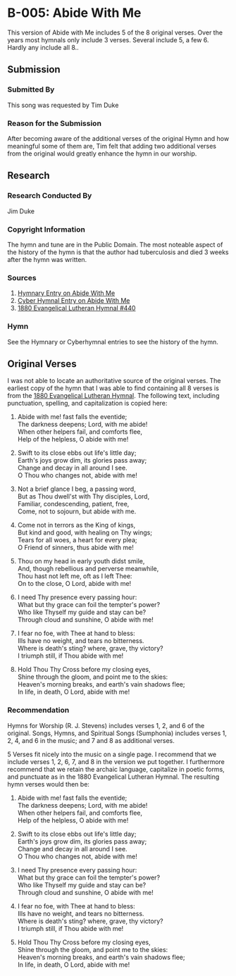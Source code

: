 # B-005: Abide With Me
This version of Abide with Me includes 5 of the 8 original verses.  Over the years most hymnals only include 3 verses.  Several include 5, a few 6.  Hardly any include all 8..

## Submission

### Submitted By

This song was requested by Tim Duke

### Reason for the Submission

After becoming aware of the additional verses of the original Hymn and how meaningful some of them are, Tim felt that adding two additional verses from the original would greatly enhance the hymn in our worship.

## Research

### Research Conducted By

Jim Duke

### Copyright Information

The hymn and tune are in the Public Domain.  The most noteable aspect of the history of the hymn is that the author had tuberculosis and died 3 weeks after the hymn was written.

### Sources

1. [Hymnary Entry on Abide With Me](http://www.hymnary.org/text/abide_with_me_fast_falls_the_eventide)
2. [Cyber Hymnal Entry on Abide With Me](http://www.cyberhymnal.org/htm/a/b/abidewme.htm)
3. [1880 Evangelical Lutheran Hymnal #440](Sources/AllVersesFrom1880Hymnal.pdf)

### Hymn

See the Hymnary or Cyberhymnal entries to see the history of the hymn.

## Original Verses

I was not able to locate an authoritative source of the original verses.  The earliest copy of the hymn that I was able to find containing all 8 verses is from the [1880 Evangelical Lutheran Hymnal](Sources/AllVersesFrom1880Hymnal.pdf).  The following text, including punctuation, spelling, and capitalization is copied here:

1. Abide with me! fast falls the eventide;  
   The darkness deepens; Lord, with me abide!  
   When other helpers fail, and comforts flee,  
   Help of the helpless, O abide with me!

2. Swift to its close ebbs out life's little day;   
   Earth's joys grow dim, its glories pass away;  
   Change and decay in all around I see.  
   O Thou who changes not, abide with me!

3. Not a brief glance I beg, a passing word,  
   But as Thou dwell'st with Thy disciples, Lord,  
   Familiar, condescending, patient, free,  
   Come, not to sojourn, but abide with me.

4. Come not in terrors as the King of kings,  
   But kind and good, with healing on Thy wings;  
   Tears for all woes, a heart for every plea;  
   O Friend of sinners, thus abide with me!

5. Thou on my head in early youth didst smile,  
   And, though rebellious and perverse meanwhile,  
   Thou hast not left me, oft as I left Thee:  
   On to the close, O Lord, abide with me! 

6. I need Thy presence every passing hour:  
   What but thy grace can foil the tempter's power?  
   Who like Thyself my guide and stay can be?  
   Through cloud and sunshine, O abide with me!

7. I fear no foe, with Thee at hand to bless:  
   Ills have no weight, and tears no bitterness.  
   Where is death's sting? where, grave, thy victory?  
   I triumph still, if Thou abide with me!

8. Hold Thou Thy Cross before my closing eyes,  
   Shine through the gloom, and point me to the skies:  
   Heaven's morning breaks, and earth's vain shadows flee;  
   In life, in death, O Lord, abide with me!

### Recommendation

Hymns for Worship (R. J. Stevens) includes verses 1, 2, and 6 of the original.  Songs, Hymns, and Spiritual Songs (Sumphonia) includes verses 1, 2, 4, and 6 in the music; and 7 and 8 as additional verses.

5 Verses fit nicely into the music on a single page.  I recommend that we include verses 1, 2, 6, 7, and 8 in the version we put together.  I furthermore recommend that we retain the archaic language, capitalize in poetic forms, and punctuate as in the 1880 Evangelical Lutheran Hymnal.  The resulting hymn verses would then be:

1. Abide with me! fast falls the eventide;  
   The darkness deepens; Lord, with me abide!  
   When other helpers fail, and comforts flee,  
   Help of the helpless, O abide with me!

2. Swift to its close ebbs out life's little day;   
   Earth's joys grow dim, its glories pass away;  
   Change and decay in all around I see.  
   O Thou who changes not, abide with me!

3. I need Thy presence every passing hour:  
   What but thy grace can foil the tempter's power?  
   Who like Thyself my guide and stay can be?  
   Through cloud and sunshine, O abide with me!

4. I fear no foe, with Thee at hand to bless:  
   Ills have no weight, and tears no bitterness.  
   Where is death's sting? where, grave, thy victory?  
   I triumph still, if Thou abide with me!

5. Hold Thou Thy Cross before my closing eyes,  
   Shine through the gloom, and point me to the skies:  
   Heaven's morning breaks, and earth's vain shadows flee;  
   In life, in death, O Lord, abide with me!